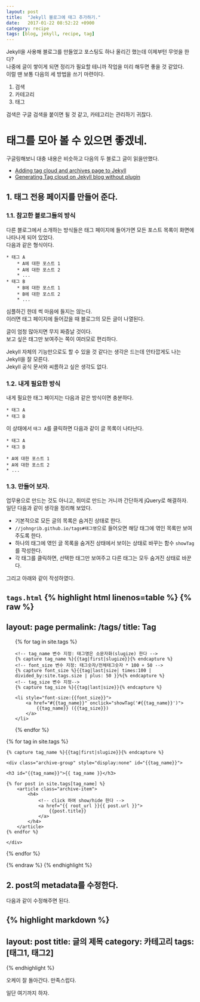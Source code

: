```yaml
---
layout: post
title:  "Jekyll 블로그에 태그 추가하기."
date:   2017-01-22 08:52:22 +0900
category: recipe
tags: [blog, jekyll, recipe, tag]
---
```


Jekyll을 사용해 블로그를 만들었고 포스팅도 하나 올리긴 했는데 이제부턴 무엇을 한다?  
나중에 글이 쌓이게 되면 정리가 필요할 테니까 작업을 미리 해두면 좋을 것 같았다.  
이럴 땐 보통 다음의 세 방법을 쓰기 마련이다.

1. 검색
2. 카테고리
3. 태그

검색은 구글 검색을 붙이면 될 것 같고, 카테고리는 관리하기 귀찮다.  

# 태그를 모아 볼 수 있으면 좋겠네.

구글링해보니 대충 내용은 비슷하고 다음의 두 블로그 글이 읽을만했다.
* [Adding tag cloud and archives page to Jekyll][link1]
* [Generating Tag cloud on Jekyll blog without plugin][link2]

[link1]: https://blog.meinside.pe.kr/Adding-tag-cloud-and-archives-page-to-Jekyll/
[link2]: https://superdevresources.com/tag-cloud-jekyll/

## 1. 태그 전용 페이지를 만들어 준다.

### 1.1. 참고한 블로그들의 방식
다른 블로그에서 소개하는 방식들은 태그 페이지에 들어가면 모든 포스트 목록이 화면에 나타나게 되어 있었다.  
다음과 같은 형식이다.

```
* 태그 A
    * A에 대한 포스트 1
    * A에 대한 포스트 2
    * ...
* 태그 B
    * B에 대한 포스트 1
    * B에 대한 포스트 2
    * ...
```

심플하긴 한데 썩 마음에 들지는 않는다.  
이러면 태그 페이지에 들어갔을 때 블로그의 모든 글이 나열된다.

글이 엄청 많아지면 무지 짜증날 것이다.  
보고 싶은 태그만 보여주는 쪽이 여러모로 편리하다.

Jekyll 자체의 기능만으로도 할 수 있을 것 같다는 생각은 드는데 안타깝게도 나는 Jekyll을 잘 모른다.  
Jekyll 공식 문서와 씨름하고 싶은 생각도 없다.  

### 1.2. 내게 필요한 방식
내게 필요한 태그 페이지는 다음과 같은 방식이면 충분하다.

```
* 태그 A
* 태그 B
```

이 상태에서 `태그 A`를 클릭하면 다음과 같이 글 목록이 나타난다.

```
* 태그 A
* 태그 B

* A에 대한 포스트 1
* A에 대한 포스트 2
* ...
```

### 1.3. 만들어 보자.

업무용으로 만드는 것도 아니고, 취미로 만드는 거니까 간단하게 jQuery로 해결하자.  
일단 다음과 같이 생각을 정리해 보았다.

* 기본적으로 모든 글의 목록은 숨겨진 상태로 한다.
* `//johngrib.github.io/tags#태그명`으로 들어오면 해당 태그에 엮인 목록만 보여주도록 한다.
* 하나의 태그에 엮인 글 목록을 숨겨진 상태에서 보이는 상태로 바꾸는 함수 `showTag`를 작성한다.
* 각 태그를 클릭하면, 선택한 태그만 보여주고 다른 태그는 모두 숨겨진 상태로 바꾼다.

그리고 아래와 같이 작성하였다.

`tags.html`
{% highlight html linenos=table %}
{% raw %}
---
layout: page
permalink: /tags/
title: Tag
---

<ul class="tag-cloud">
{% for tag in site.tags %}

    <!-- tag_name 변수 지정: 태그명은 소문자화(slugize) 한다 -->
    {% capture tag_name %}{{tag|first|slugize}}{% endcapture %}
    <!-- font_size 변수 지정: 태그숫자/전체태그숫자 * 100 + 50 -->
    {% capture font_size %}{{tag|last|size| times:100 | divided_by:site.tags.size | plus: 50 }}%{% endcapture %}
    <!-- tag_size 변수 지정-->
    {% capture tag_size %}{{tag|last|size}}{% endcapture %}

    <li style="font-size:{{font_size}}">
        <a href="#{{tag_name}}" onclick="showTag('#{{tag_name}}')">
            {{tag_name}} ({{tag_size}})
        </a>
    </li>

{% endfor %}
</ul>

<div id="archives">
{% for tag in site.tags %}

    {% capture tag_name %}{{tag|first|slugize}}{% endcapture %}

    <div class="archive-group" style="display:none" id="{{tag_name}}">

    <h3 id="{{tag_name}}">{{ tag_name }}</h3>

    {% for post in site.tags[tag_name] %}
        <article class="archive-item">
            <h4>
                <!-- click 하여 show/hide 한다 -->
                <a href="{{ root_url }}{{ post.url }}">
                    {{post.title}}
                </a>
            </h4>
        </article>
    {% endfor %}

    </div>
{% endfor %}
</div>

<script src="//ajax.googleapis.com/ajax/libs/jquery/3.1.1/jquery.min.js"></script>
<script>
    $(document).ready(function init(){
        var url = window.location.href;
        var req = /#([^\s]+)$/.exec(url);

        if(!Array.isArray(req)) {
            return false;
        }
        var selector = '#' + req.pop();
        showTag(selector);
    });

    function showTag(selector) {
        $('.archive-group').hide();
        $(selector).show();
    }
</script>
{% endraw %}
{% endhighlight %}

## 2. post의 metadata를 수정한다.

다음과 같이 수정해주면 된다.

{% highlight markdown %}
---
layout: post
title: 글의 제목
category: 카테고리
tags: [태그1, 태그2]
---
{% endhighlight %}

오케이 잘 돌아간다. 만족스럽다.

일단 여기까지 하자.

